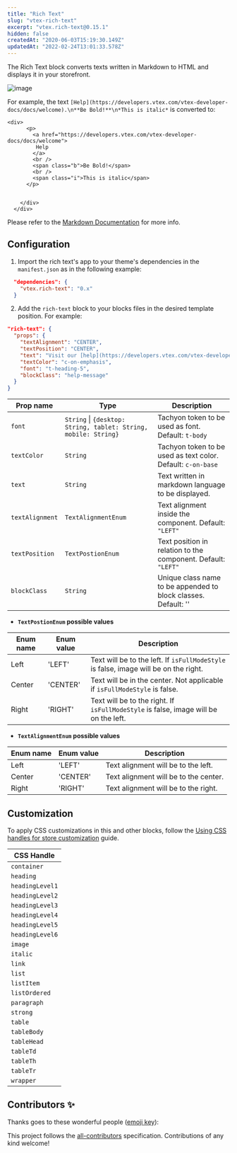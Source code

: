 ```yaml
---
title: "Rich Text"
slug: "vtex-rich-text"
excerpt: "vtex.rich-text@0.15.1"
hidden: false
createdAt: "2020-06-03T15:19:30.149Z"
updatedAt: "2022-02-24T13:01:33.578Z"
---
```

The Rich Text block converts texts written in Markdown to HTML and displays it in your storefront.

![image](https://cdn.jsdelivr.net/gh/vtexdocs/dev-portal-content@main/images/vtex-rich-text-0.png)

For example, the text `[Help](https://developers.vtex.com/vtex-developer-docs/docs/welcome).\n**Be Bold!**\n*This is italic*` is converted to:

```
<div>
      <p>
        <a href="https://developers.vtex.com/vtex-developer-docs/docs/welcome">
         Help
        </a>
        <br />
        <span class="b">Be Bold!</span>
        <br />
        <span class="i">This is italic</span>
      </p>
      

    </div>
  </div>
```

Please refer to the [Markdown Documentation](https://www.markdownguide.org/cheat-sheet/) for more info.

## Configuration

1. Import the rich text's app to your theme's dependencies in the `manifest.json` as in the following example:

```json
  "dependencies": {
    "vtex.rich-text": "0.x"
  }
```

2. Add the `rich-text` block to your blocks files in the desired template position. For example:

```json
"rich-text": {
  "props": {
    "textAlignment": "CENTER",
    "textPosition": "CENTER",
    "text": "Visit our [help](https://developers.vtex.com/vtex-developer-docs/docs/welcome) section.\n**Be Bold!**\n*This is italic*",
    "textColor": "c-on-emphasis",
    "font": "t-heading-5",
    "blockClass": "help-message"
  }
}
```

| Prop name           | Type      | Description                                                                                 |
| ------------------- | --------- | ------------------------------------------------------------------------------------------- |
| `font`     | `String` \| `{desktop: String, tablet: String, mobile: String}` | Tachyon token to be used as font. Default: `t-body`    |
| `textColor`     | `String` | Tachyon token to be used as text color. Default: `c-on-base`                                          |
| `text`        | `String` | Text written in markdown language to be displayed.              |
| `textAlignment`  | `TextAlignmentEnum` | Text alignment inside the component. Default: `"LEFT"`                                                                |
| `textPosition`       | `TextPostionEnum` | Text position in relation to the component. Default: `"LEFT"`                                                           |
| `blockClass`       | `String` | Unique class name to be appended to block classes. Default: ''                                                           |

- **`TextPostionEnum` possible values**

| Enum name | Enum value | Description |
| --------- | ---- | ----------- |
| Left | 'LEFT' | Text will be to the left. If `isFullModeStyle` is false, image will be on the right. |
| Center | 'CENTER' | Text will be in the center. Not applicable if `isFullModeStyle` is false. |
| Right | 'RIGHT' | Text will be to the right. If `isFullModeStyle` is false, image will be on the left. |

- **`TextAlignmentEnum` possible values**

| Enum name | Enum value | Description |
| --------- | ---- | ----------- |
| Left | 'LEFT' | Text alignment will be to the left. |
| Center | 'CENTER' | Text alignment will be to the center. |
| Right | 'RIGHT' | Text alignment will be to the right. |


## Customization

To apply CSS customizations in this and other blocks, follow the [Using CSS handles for store customization](https://developers.vtex.com/vtex-developer-docs/docs/vtex-io-documentation-using-css-handles-for-store-customization) guide.

| CSS Handle |
| --- |
| `container` |
| `heading` |
| `headingLevel1` |
| `headingLevel2` |
| `headingLevel3` |
| `headingLevel4` |
| `headingLevel5` |
| `headingLevel6` |
| `image` |
| `italic` |
| `link` |
| `list` |
| `listItem` |
| `listOrdered` |
| `paragraph` |
| `strong` |
| `table` |
| `tableBody` |
| `tableHead` |
| `tableTd` |
| `tableTh` |
| `tableTr` |
| `wrapper` |

<!-- DOCS-IGNORE:start -->
## Contributors ✨

Thanks goes to these wonderful people ([emoji key](https://allcontributors.org/docs/en/emoji-key)):

<!-- ALL-CONTRIBUTORS-LIST:START - Do not remove or modify this section -->
<!-- prettier-ignore-start -->
<!-- markdownlint-disable -->
<!-- markdownlint-enable -->
<!-- prettier-ignore-end -->
<!-- ALL-CONTRIBUTORS-LIST:END -->

This project follows the [all-contributors](https://github.com/all-contributors/all-contributors) specification. Contributions of any kind welcome!
<!-- DOCS-IGNORE:end -->